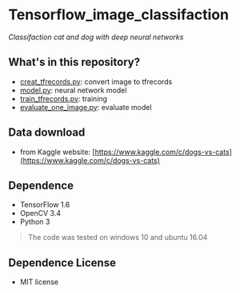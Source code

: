 # Tensorflow_image_classifaction
*Classifaction cat and dog with deep neural networks*
## What's in this repository?
* [creat_tfrecords.py](https://github.com/jason-sunjiankang/tensorflow_image_classifaction/blob/master/creat_tfrecords.py): convert image to tfrecords
* [model.py](https://github.com/jason-sunjiankang/tensorflow_image_classifaction/blob/master/model.py): neural network model
* [train_tfrecords.py](https://github.com/jason-sunjiankang/tensorflow_image_classifaction/blob/master/train_tfrecords.py): training
* [evaluate_one_image.py](https://github.com/jason-sunjiankang/tensorflow_image_classifaction/blob/master/evaluate_one_image.py): evaluate model
## Data download
* from Kaggle website: [https://www.kaggle.com/c/dogs-vs-cats](https://www.kaggle.com/c/dogs-vs-cats)
## Dependence
* TensorFlow 1.6
* OpenCV 3.4
* Python 3

>The code was tested on windows 10 and ubuntu 16.04
## Dependence License
* MIT license

